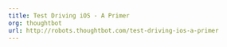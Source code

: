 ```yaml
---
title: Test Driving iOS - A Primer
org: thoughtbot
url: http://robots.thoughtbot.com/test-driving-ios-a-primer
---
```

